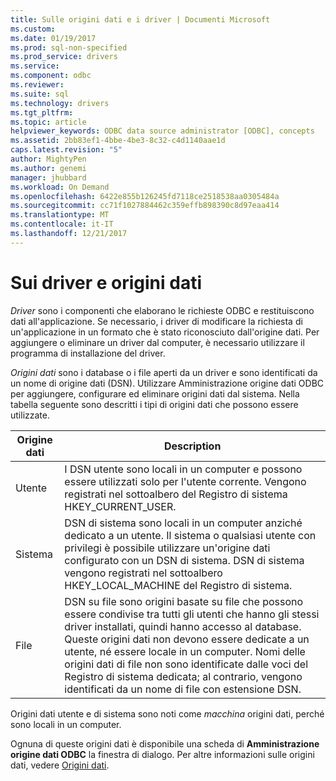 ```yaml
---
title: Sulle origini dati e i driver | Documenti Microsoft
ms.custom: 
ms.date: 01/19/2017
ms.prod: sql-non-specified
ms.prod_service: drivers
ms.service: 
ms.component: odbc
ms.reviewer: 
ms.suite: sql
ms.technology: drivers
ms.tgt_pltfrm: 
ms.topic: article
helpviewer_keywords: ODBC data source administrator [ODBC], concepts
ms.assetid: 2bb83ef1-4bbe-4be3-8c32-c4d1140aae1d
caps.latest.revision: "5"
author: MightyPen
ms.author: genemi
manager: jhubbard
ms.workload: On Demand
ms.openlocfilehash: 6422e855b126245fd7118ce2518538aa0305484a
ms.sourcegitcommit: cc71f1027884462c359effb898390c8d97eaa414
ms.translationtype: MT
ms.contentlocale: it-IT
ms.lasthandoff: 12/21/2017
---
```

# <a name="about-drivers-and-data-sources"></a>Sui driver e origini dati
*Driver* sono i componenti che elaborano le richieste ODBC e restituiscono dati all'applicazione. Se necessario, i driver di modificare la richiesta di un'applicazione in un formato che è stato riconosciuto dall'origine dati. Per aggiungere o eliminare un driver dal computer, è necessario utilizzare il programma di installazione del driver.  
  
 *Origini dati* sono i database o i file aperti da un driver e sono identificati da un nome di origine dati (DSN). Utilizzare Amministrazione origine dati ODBC per aggiungere, configurare ed eliminare origini dati dal sistema. Nella tabella seguente sono descritti i tipi di origini dati che possono essere utilizzate.  
  
|Origine dati|Description|  
|-----------------|-----------------|  
|Utente|I DSN utente sono locali in un computer e possono essere utilizzati solo per l'utente corrente. Vengono registrati nel sottoalbero del Registro di sistema HKEY_CURRENT_USER.|  
|Sistema|DSN di sistema sono locali in un computer anziché dedicato a un utente. Il sistema o qualsiasi utente con privilegi è possibile utilizzare un'origine dati configurato con un DSN di sistema. DSN di sistema vengono registrati nel sottoalbero HKEY_LOCAL_MACHINE del Registro di sistema.|  
|File|DSN su file sono origini basate su file che possono essere condivise tra tutti gli utenti che hanno gli stessi driver installati, quindi hanno accesso al database. Queste origini dati non devono essere dedicate a un utente, né essere locale in un computer. Nomi delle origini dati di file non sono identificate dalle voci del Registro di sistema dedicata; al contrario, vengono identificati da un nome di file con estensione DSN.|  
  
 Origini dati utente e di sistema sono noti come *macchina* origini dati, perché sono locali in un computer.  
  
 Ognuna di queste origini dati è disponibile una scheda di **Amministrazione origine dati ODBC** la finestra di dialogo. Per altre informazioni sulle origini dati, vedere [Origini dati](../../odbc/reference/data-sources.md).
